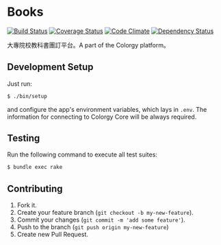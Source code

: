 Books
=======

[![Build Status](https://img.shields.io/travis/colorgy/Books/master.svg?style=flat)](https://travis-ci.org/colorgy/Books)
[![Coverage Status](https://img.shields.io/coveralls/colorgy/Books/master.svg?style=flat)](https://coveralls.io/r/colorgy/Books?branch=master)
[![Code Climate](https://img.shields.io/codeclimate/github/colorgy/Books.svg?style=flat)](https://codeclimate.com/github/colorgy/Books)
[![Dependency Status](https://img.shields.io/gemnasium/colorgy/Books.svg?style=flat)](https://gemnasium.com/colorgy/Books)

大專院校教科書團訂平台。A part of the Colorgy platform。


## Development Setup

Just run:

```bash
$ ./bin/setup
```

and configure the app's environment variables, which lays in `.env`. The information for connecting to Colorgy Core will be always required.


## Testing

Run the following command to execute all test suites:

```bash
$ bundle exec rake

```


## Contributing

1. Fork it.
2. Create your feature branch (`git checkout -b my-new-feature`).
3. Commit your changes (`git commit -m 'add some feature'`).
4. Push to the branch (`git push origin my-new-feature`)
5. Create new Pull Request.
